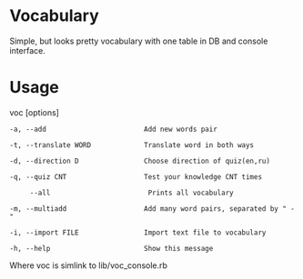 Vocabulary
==========

Simple, but looks pretty vocabulary with one table in DB and console interface.

Usage
=====

voc [options]

    -a, --add                        Add new words pair
    
    -t, --translate WORD             Translate word in both ways
    
    -d, --direction D                Choose direction of quiz(en,ru)
    
    -q, --quiz CNT                   Test your knowledge CNT times
    
         --all                        Prints all vocabulary
         
    -m, --multiadd                   Add many word pairs, separated by " - "
    
    -i, --import FILE                Import text file to vocabulary
    
    -h, --help                       Show this message

Where voc is simlink to lib/voc_console.rb
